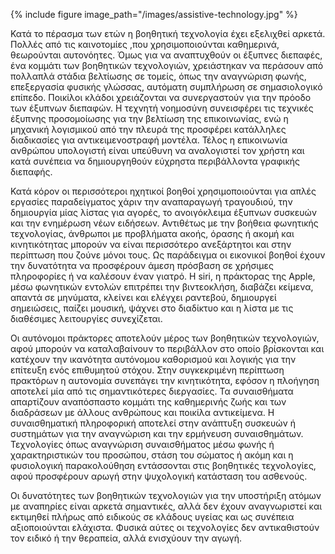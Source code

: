 {% include figure image_path="/images/assistive-technology.jpg" %}

Κατά το πέρασμα των ετών η βοηθητική τεχνολογία έχει εξελιχθεί αρκετά. Πολλές από τις καινοτομίες ,που χρησιμοποιούνται καθημερινά, θεωρούνται αυτονόητες. Όμως για να αναπτυχθούν οι έξυπνες διεπαφές, ένα κομμάτι των βοηθητικών τεχνολογιών, χρειάστηκαν να περάσουν από πολλαπλά στάδια βελτίωσης σε τομείς, όπως την αναγνώριση φωνής, επεξεργασία φυσικής γλώσσας, αυτόματη συμπλήρωση σε σημασιολογικό επίπεδο. Ποικίλοι κλάδοι χρειάζονται να συνεργαστούν για την πρόοδο των έξυπνων διεπαφών. Η τεχνητή νοημοσύνη συνεισφέρει τις τεχνικές έξυπνης προσομοίωσης για την βελτίωση της επικοινωνίας, ενώ η μηχανική λογισμικού από την πλευρά της προσφέρει κατάλληλες διαδικασίες για αντικειμενοστραφή μοντέλα. Τέλος η επικοινωνία ανθρώπου υπολογιστή είναι υπεύθυνη να αναλογιστεί τον χρήστη και κατά συνέπεια να δημιουργηθούν εύχρηστα περιβάλλοντα γραφικής διεπαφής.

Κατά κόρον οι περισσότεροι ηχητικοί βοηθοί χρησιμοποιούνται για απλές εργασίες παραδείγματος χάριν την αναπαραγωγή τραγουδιού, την δημιουργία μίας λίστας για αγορές, το ανοιγόκλειμα έξυπνων συσκευών και την ενημέρωση νέων ειδήσεων. Αντιθέτως με την βοήθεια φωνητικής τεχνολογίας, άνθρωποι με προβλήματα ακοής, όρασης ή ακομή και κινητικότητας μπορούν να είναι περισσότερο ανεξάρτητοι και στην περίπτωση που ζούνε μόνοι τους. Ως παράδειγμα οι εικονικοί βοηθοί έχουν την δυνατότητα να προσφέρουν άμεση πρόσβαση σε χρήσιμες πληροφορίες ή να καλέσουν έναν γιατρό. Η siri, η πράκτορας της Apple, μέσω φωνητικών εντολών επιτρέπει την βιντεοκλήση, διαβάζει κείμενα, απαντά σε μηνύματα, κλείνει και ελέγχει ραντεβού, δημιουργεί σημειώσεις, παίζει μουσική, ψάχνει στο διαδίκτυο και η λίστα με τις διαθέσιμες λειτουργίες συνεχίζεται.

Οι αυτόνομοι πράκτορες αποτελούν μέρος των βοηθητικών τεχνολογιών, αφού μπορούν να καταλαβαίνουν το περιβάλλον στο οποίο βρίσκονται και κατέχουν την ικανότητα αυτόνομου καθορισμού και λογικής για την επίτευξη ενός επιθυμητού στόχου. Στην συγκεκριμένη περίπτωση πρακτόρων η αυτονομία συνεπάγει την κινητικότητα, εφόσον η πλοήγηση αποτελεί μία από τις σημαντικότερες διεργασίες. Τα συναισθήματα απαρτίζουν αναπόσπαστο κομμάτι της καθημερινής ζωής και των διαδράσεων με άλλους ανθρώπους και ποικίλα αντικείμενα. Η συναισθηματική πληροφορική αποτελεί στην ανάπτυξη συσκευών ή συστημάτων για την αναγνώριση και την ερμήνευση συναισθημάτων. Τεχνολογίες όπως αναγνώριση συναισθήματος μέσω φωνής ή χαρακτηριστικών του προσώπου, στάση του σώματος ή ακόμη και η φυσιολογική παρακολούθηση εντάσσονται στις βοηθητικές τεχνολογίες, αφού προσφέρουν αρωγή στην ψυχολογική κατάσταση του ασθενούς.

Οι δυνατότητες των βοηθητικών τεχνολογιών για την υποστήριξη ατόμων με αναπηρίες είναι αρκετά σημαντικές, αλλά δεν έχουν αναγνωριστεί και εκτιμηθεί πλήρως από ειδικούς σε κλάδους υγείας και ως συνέπεια αξιοποιούνται ελάχιστα. Φυσικά αύτες οι τεχνολογίες δεν αντικαθιστούν τον ειδικό ή την θεραπεία, αλλά ενισχύουν την αγωγή.
